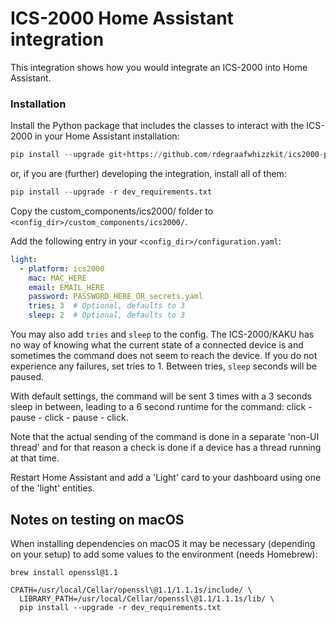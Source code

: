 # ICS-2000 Home Assistant integration

This integration shows how you would integrate an ICS-2000 into Home Assistant.

### Installation
Install the Python package that includes the classes to interact with the ICS-2000 in your Home Assistant installation:
```python
pip install --upgrade git+https://github.com/rdegraafwhizzkit/ics2000-python@master#egg=ics2000
```
or, if you are (further) developing the integration, install all of them:
```python
pip install --upgrade -r dev_requirements.txt
```

Copy the custom_components/ics2000/ folder to `<config_dir>/custom_components/ics2000/`.

Add the following entry in your `<config_dir>/configuration.yaml`:

```yaml
light:                                      
  - platform: ics2000                       
    mac: MAC_HERE                
    email: EMAIL_HERE     
    password: PASSWORD_HERE_OR_secrets.yaml
    tries: 3  # Optional, defaults to 3
    sleep: 2  # Optional, defaults to 3
```
You may also add `tries` and `sleep` to the config. The ICS-2000/KAKU has no way of knowing what the
current state of a connected device is and sometimes the command does not seem to reach the device.
If you do not experience any failures, set tries to 1. Between tries, `sleep` seconds will be paused.

With default settings, the command will be sent 3 times with a 3 seconds sleep in between, 
leading to a 6 second runtime for the command: click - pause - click - pause - click.
 
Note that the actual sending of the command is done in a separate 'non-UI thread' and for that reason
a check is done if a device has a thread running at that time. 

Restart Home Assistant and add a 'Light' card to your dashboard using one of the 'light' entities.

## Notes on testing on macOS
When installing dependencies on macOS it may be necessary (depending on your setup)
to add some values to the environment (needs Homebrew):
```
brew install openssl@1.1
  
CPATH=/usr/local/Cellar/openssl\@1.1/1.1.1s/include/ \
  LIBRARY_PATH=/usr/local/Cellar/openssl\@1.1/1.1.1s/lib/ \
  pip install --upgrade -r dev_requirements.txt 
```